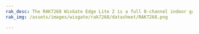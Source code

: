```yaml
---
rak_desc: The RAK7268 WisGate Edge Lite 2 is a full 8-channel indoor gateway, based on the LoRaWAN protocol, with built-in Ethernet connectivity for a straightforward setup. Additionally, it supports LTE uplink communication connections.
rak_img: /assets/images/wisgate/rak7268/datasheet/RAK7268.png

---
```


<rk-redirect to="/Product-Categories/WisGate/RAK7268/Overview/" />